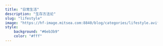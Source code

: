 ```yaml
---
title: "日常生活"
description: "生存方法论"
slug: "lifestyle"
image: "https://hf-image.mitsea.com:8840/blog/categories/lifestyle.avif"
style:
    background: "#6eb3b9"
    color: "#fff"
---
```

